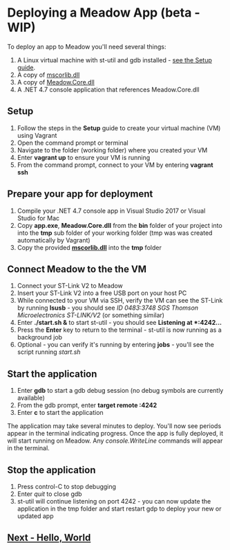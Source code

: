 # Deploying a Meadow App (beta - WIP)

To deploy an app to Meadow you'll need several things:
1. A Linux virtual machine with st-util and gdb installed - [see the Setup guide](../Setup/index.html).
1. A copy of [mscorlib.dll](http://downloads.wildernesslabs.co/Meadow_Beta/binaries/mscorlib.dll)
1. A copy of [Meadow.Core.dll](http://downloads.wildernesslabs.co/Meadow_Beta/binaries/meadow.core.dll)
1. A .NET 4.7 console application that references Meadow.Core.dll

## Setup

1. Follow the steps in the **Setup** guide to create your virtual machine (VM) using Vagrant
1. Open the command prompt or terminal
1. Navigate to the folder (working folder) where you created your VM
1. Enter **vagrant up** to ensure your VM is running 
1. From the command prompt, connect to your VM by entering **vagrant ssh**

## Prepare your app for deployment
1. Compile your .NET 4.7 console app in Visual Studio 2017 or Visual Studio for Mac
1. Copy **app.exe**, **Meadow.Core.dll** from the **bin** folder of your project into into the **tmp** sub folder of your working folder (tmp was was created automatically by Vagrant)
1. Copy the provided **[mscorlib.dll](http://downloads.wildernesslabs.co/Meadow_Beta/binaries/mscorlib.dll)** into the **tmp** folder

## Connect Meadow to the the VM
1. Connect your ST-Link V2 to Meadow
1. Insert your ST-Link V2 into a free USB port on your host PC
1. While connected to your VM via SSH, verify the VM can see the ST-Link by running **lsusb** - you should see *ID 0483:3748 SGS Thomson Microelectronics ST-LINK/V2* (or something similar)
1. Enter **./start.sh &** to start st-util - you should see **Listening at \*:4242...**
1. Press the **Enter** key to return to the terminal - st-util is now running as a background job
1. Optional - you can verify it's running by entering **jobs** - you'll see the script running *start.sh*

## Start the application
1. Enter **gdb** to start a gdb debug session (no debug symbols are currently available)
1. From the gdb prompt, enter **target remote :4242**
1. Enter **c** to start the application 

The application may take several minutes to deploy. You'll now see periods appear in the terminal indicating progress. Once the app is fully deployed, it will start running on Meadow. Any *console.WriteLine* commands will appear in the terminal.

## Stop the application
1. Press control-C to stop debugging
1. Enter *quit* to close gdb
1. st-util will continue listening on port 4242 - you can now update the application in the tmp folder and start restart gdp to deploy your new or updated app

## [Next - Hello, World](/guides/Getting_Started/Hello_World/index.html)